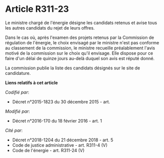 # Article R311-23

Le ministre chargé de l'énergie désigne les candidats retenus et avise tous les autres candidats du rejet de leurs offres. 

Dans le cas où, après l'examen des projets retenus par la Commission de régulation de l'énergie, le choix envisagé par le
ministre n'est pas conforme au classement de la commission, le ministre recueille préalablement l'avis motivé de la
commission sur le choix qu'il envisage. Elle dispose pour ce faire d'un délai de quinze jours au-delà duquel son avis est
réputé donné. 

La commission publie la liste des candidats désignés sur le site de candidature.

**Liens relatifs à cet article**

_Codifié par_:

  - Décret n°2015-1823 du 30 décembre 2015 - art.

_Modifié par_:

  - Décret n°2016-170 du 18 février 2016 - art. 1

_Cité par_:

  - Décret n°2018-1204 du 21 décembre 2018 - art. 5
  - Code de justice administrative - art. R311-4 (V)
  - Code de l'énergie - art. R311-24 (V)
